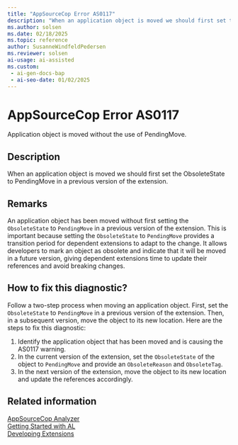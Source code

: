 ```yaml
---
title: "AppSourceCop Error AS0117"
description: "When an application object is moved we should first set the ObsoleteState to PendingMove in a previous version of the extension."
ms.author: solsen
ms.date: 02/18/2025
ms.topic: reference
author: SusanneWindfeldPedersen
ms.reviewer: solsen
ai-usage: ai-assisted
ms.custom:
 - ai-gen-docs-bap
 - ai-seo-date: 01/02/2025
---
```

[//]: # (START>DO_NOT_EDIT)
[//]: # (IMPORTANT:Do not edit any of the content between here and the END>DO_NOT_EDIT.)
[//]: # (Any modifications should be made in the .xml files in the ModernDev repo.)
# AppSourceCop Error AS0117
Application object is moved without the use of PendingMove.

## Description
When an application object is moved we should first set the ObsoleteState to PendingMove in a previous version of the extension.

[//]: # (IMPORTANT: END>DO_NOT_EDIT)

## Remarks

An application object has been moved without first setting the `ObsoleteState` to `PendingMove` in a previous version of the extension. This is important because setting the `ObsoleteState` to `PendingMove` provides a transition period for dependent extensions to adapt to the change. It allows developers to mark an object as obsolete and indicate that it will be moved in a future version, giving dependent extensions time to update their references and avoid breaking changes.

## How to fix this diagnostic?

Follow a two-step process when moving an application object. First, set the `ObsoleteState` to `PendingMove` in a previous version of the extension. Then, in a subsequent version, move the object to its new location. Here are the steps to fix this diagnostic:

1. Identify the application object that has been moved and is causing the AS0117 warning.
2. In the current version of the extension, set the `ObsoleteState` of the object to `PendingMove` and provide an `ObsoleteReason` and `ObsoleteTag`.
3. In the next version of the extension, move the object to its new location and update the references accordingly.

## Related information  

[AppSourceCop Analyzer](appsourcecop.md)  
[Getting Started with AL](../devenv-get-started.md)  
[Developing Extensions](../devenv-dev-overview.md)  